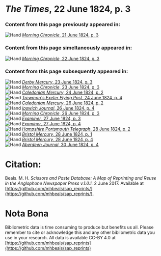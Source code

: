 # *The Times*, 22 June 1824, p. 3  
  
### Content from this page previously appeared in:  
![Hand](http://scissorsandpaste.net/wp-content/uploads/2017/06/smallhandpointer.png) [*Morning Chronicle*, 21 June 1824, p. 3](https://mhbeals.github.io/sap_html/Morning-Chronicle/Morning-Chronicle-21-June-1824-p-3)  
  
### Content from this page simeltaneously appeared in:  
![Hand](http://scissorsandpaste.net/wp-content/uploads/2017/06/smallhandpointer.png) [*Morning Chronicle*, 22 June 1824, p. 3](https://mhbeals.github.io/sap_html/Morning-Chronicle/Morning-Chronicle-22-June-1824-p-3)  
  
### Content from this page subsequently appeared in:  
![Hand](http://scissorsandpaste.net/wp-content/uploads/2017/06/smallhandpointer.png) [*Derby Mercury*, 23 June 1824, p. 3](https://mhbeals.github.io/sap_html/Derby-Mercury/Derby-Mercury-23-June-1824-p-3)  
![Hand](http://scissorsandpaste.net/wp-content/uploads/2017/06/smallhandpointer.png) [*Morning Chronicle*, 23 June 1824, p. 3](https://mhbeals.github.io/sap_html/Morning-Chronicle/Morning-Chronicle-23-June-1824-p-3)  
![Hand](http://scissorsandpaste.net/wp-content/uploads/2017/06/smallhandpointer.png) [*Caledonian Mercury*, 24 June 1824, p. 2](https://mhbeals.github.io/sap_html/Caledonian-Mercury/Caledonian-Mercury-24-June-1824-p-2)  
![Hand](http://scissorsandpaste.net/wp-content/uploads/2017/06/smallhandpointer.png) [*Trewman's Exeter Flying Post*, 24 June 1824, p. 4](https://mhbeals.github.io/sap_html/Trewman's-Exeter-Flying-Post/Trewman's-Exeter-Flying-Post-24-June-1824-p-4)  
![Hand](http://scissorsandpaste.net/wp-content/uploads/2017/06/smallhandpointer.png) [*Caledonian Mercury*, 26 June 1824, p. 2](https://mhbeals.github.io/sap_html/Caledonian-Mercury/Caledonian-Mercury-26-June-1824-p-2)  
![Hand](http://scissorsandpaste.net/wp-content/uploads/2017/06/smallhandpointer.png) [*Ipswich Journal*, 26 June 1824, p. 4](https://mhbeals.github.io/sap_html/Ipswich-Journal/Ipswich-Journal-26-June-1824-p-4)  
![Hand](http://scissorsandpaste.net/wp-content/uploads/2017/06/smallhandpointer.png) [*Morning Chronicle*, 26 June 1824, p. 3](https://mhbeals.github.io/sap_html/Morning-Chronicle/Morning-Chronicle-26-June-1824-p-3)  
![Hand](http://scissorsandpaste.net/wp-content/uploads/2017/06/smallhandpointer.png) [*Examiner*, 27 June 1824, p. 3](https://mhbeals.github.io/sap_html/Examiner/Examiner-27-June-1824-p-3)  
![Hand](http://scissorsandpaste.net/wp-content/uploads/2017/06/smallhandpointer.png) [*Examiner*, 27 June 1824, p. 4](https://mhbeals.github.io/sap_html/Examiner/Examiner-27-June-1824-p-4)  
![Hand](http://scissorsandpaste.net/wp-content/uploads/2017/06/smallhandpointer.png) [*Hampshire Portsmouth Telegraph*, 28 June 1824, p. 2](https://mhbeals.github.io/sap_html/Hampshire-Portsmouth-Telegraph/Hampshire-Portsmouth-Telegraph-28-June-1824-p-2)  
![Hand](http://scissorsandpaste.net/wp-content/uploads/2017/06/smallhandpointer.png) [*Bristol Mercury*, 28 June 1824, p. 1](https://mhbeals.github.io/sap_html/Bristol-Mercury/Bristol-Mercury-28-June-1824-p-1)  
![Hand](http://scissorsandpaste.net/wp-content/uploads/2017/06/smallhandpointer.png) [*Bristol Mercury*, 28 June 1824, p. 4](https://mhbeals.github.io/sap_html/Bristol-Mercury/Bristol-Mercury-28-June-1824-p-4)  
![Hand](http://scissorsandpaste.net/wp-content/uploads/2017/06/smallhandpointer.png) [*Aberdeen Journal*, 30 June 1824, p. 4](https://mhbeals.github.io/sap_html/Aberdeen-Journal/Aberdeen-Journal-30-June-1824-p-4)  


# Citation: 

Beals. M. H. *Scissors and Paste Database: A Map of Reprinting and Reuse in the Anglophone Newspaper Press v.1.0.1.* 2 June 2017. Available at [https://github.com/mhbeals/sap_reprints/](https://github.com/mhbeals/sap_reprints/). 

# Nota Bona

Bibliometric data is time consuming to produce but benefits us all. Please remember to cite or acknowledge this and any other bibliometric data you use in your research. All data is available CC-BY 4.0 at [https://github.com/mhbeals/sap_reprints](https://github.com/mhbeals/sap_reprints)